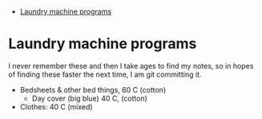 <!-- START doctoc generated TOC please keep comment here to allow auto update -->
<!-- DON'T EDIT THIS SECTION, INSTEAD RE-RUN doctoc TO UPDATE -->

- [Laundry machine programs](#laundry-machine-programs)

<!-- END doctoc generated TOC please keep comment here to allow auto update -->

# Laundry machine programs

I never remember these and then I take ages to find my notes, so in hopes
of finding these faster the next time, I am git committing it.

- Bedsheets & other bed things, 60 C (cotton)
  - Day cover (big blue) 40 C, (cotton)
- Clothes: 40 C (mixed)
